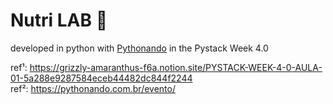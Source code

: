 # Nutri LAB 🍑
developed in python with [Pythonando](https://github.com/Pythonando) in the Pystack Week 4.0

ref¹: https://grizzly-amaranthus-f6a.notion.site/PYSTACK-WEEK-4-0-AULA-01-5a288e9287584eceb44482dc844f2244 <br>
ref²: https://pythonando.com.br/evento/
